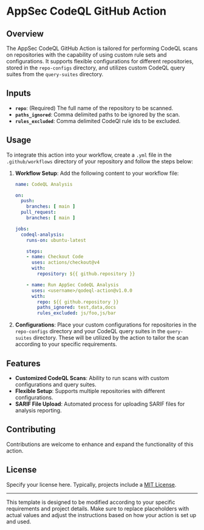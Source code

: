 # AppSec CodeQL GitHub Action

## Overview
The AppSec CodeQL GitHub Action is tailored for performing CodeQL scans on repositories with the capability of using custom rule sets and configurations. It supports flexible configurations for different repositories, stored in the `repo-configs` directory, and utilizes custom CodeQL query suites from the `query-suites` directory.

## Inputs
- **`repo`**: (Required) The full name of the repository to be scanned.
- **`paths_ignored`**: Comma delimited paths to be ignored by the scan.
- **`rules_excluded`**: Comma delimited CodeQl rule ids to be excluded.

## Usage
To integrate this action into your workflow, create a `.yml` file in the `.github/workflows` directory of your repository and follow the steps below:

1. **Workflow Setup**:
   Add the following content to your workflow file:

   ```yaml
   name: CodeQL Analysis

   on:
     push:
       branches: [ main ]
     pull_request:
       branches: [ main ]

   jobs:
     codeql-analysis:
       runs-on: ubuntu-latest

       steps:
       - name: Checkout Code
         uses: actions/checkout@v4
         with:
           repository: ${{ github.repository }}

       - name: Run AppSec CodeQL Analysis
         uses: <username>/qodeql-action@v1.0.0
         with:
           repo: ${{ github.repository }}
           paths_ignored: test,data,docs
           rules_excluded: js/foo,js/bar
   ```


2. **Configurations**:
   Place your custom configurations for repositories in the `repo-configs` directory and your CodeQL query suites in the `query-suites` directory. These will be utilized by the action to tailor the scan according to your specific requirements.

## Features
- **Customized CodeQL Scans**: Ability to run scans with custom configurations and query suites.
- **Flexible Setup**: Supports multiple repositories with different configurations.
- **SARIF File Upload**: Automated process for uploading SARIF files for analysis reporting.

## Contributing
Contributions are welcome to enhance and expand the functionality of this action.

## License
Specify your license here. Typically, projects include a [MIT License](LICENSE).

---

This template is designed to be modified according to your specific requirements and project details. Make sure to replace placeholders with actual values and adjust the instructions based on how your action is set up and used.